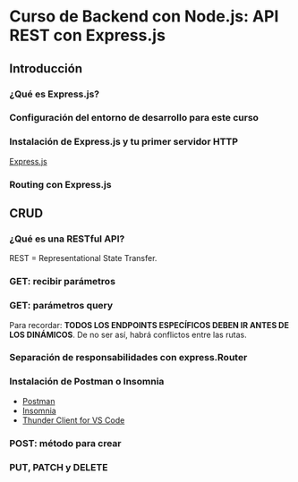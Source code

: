 # Curso de Backend con Node.js: API REST con Express.js

## Introducción

### ¿Qué es Express.js?

### Configuración del entorno de desarrollo para este curso

### Instalación de Express.js y tu primer servidor HTTP

[Express.js](https://expressjs.com/)

### Routing con Express.js

## CRUD

### ¿Qué es una RESTful API?

REST = Representational State Transfer.

### GET: recibir parámetros

### GET: parámetros query

Para recordar: **TODOS LOS ENDPOINTS ESPECÍFICOS DEBEN IR ANTES DE LOS DINÁMICOS**. De no ser así, habrá conflictos entre las rutas.

### Separación de responsabilidades con express.Router

### Instalación de Postman o Insomnia

- [Postman](https://www.postman.com/)
- [Insomnia](https://insomnia.rest/)
- [Thunder Client for VS Code](https://www.thunderclient.com/)

### POST: método para crear

### PUT, PATCH y DELETE
